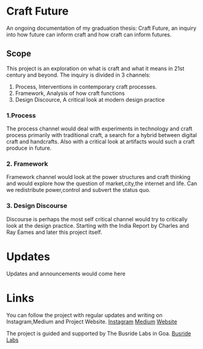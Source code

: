 # Craft Future
An ongoing documentation of my graduation thesis: Craft Future, an inquiry into how future can inform craft and how craft can inform futures.

## Scope
This project is an exploration on what is craft and what it means in 21st century and beyond. 
The inquiry is divided in 3 channels:
1. Process, Interventions in contemporary craft processes.
1. Framework, Analysis of how craft functions
1. Design Discource, A critical look at modern design practice

### 1.Process
The process channel would deal with experiments in technology and craft process primarily with traditional craft, a search for a hybrid between digital craft and handcrafts. Also with a critical look at artifacts would such a craft produce in future.

### 2. Framework
Framework channel would look at the power structures and craft thinking and would explore how the question of market,city,the internet and life. Can we redistribute power,control and subvert the status quo.

### 3. Design Discourse
Discourse is perhaps the most self critical channel would try to critically look at the design practice. Starting with the India Report by Charles and Ray Eames and later this project itself.

# Updates

Updates and announcements would come here

# Links

You can follow the project with regular updates and writing on Instagram,Medium and Project Website.
[Instagram](https://www.instagram.com/craftfuture/)
[Medium](http://medium.com/crafted-futures/)
[Website](http://strangerobot.design/craftfuture)

The project is guided and supported by The Busride Labs in Goa.
[Busride Labs](https://www.facebook.com/TheBusrideLab/)
